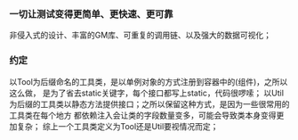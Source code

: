 ### 一切让测试变得更简单、更快速、更可靠

非侵入式的设计、丰富的GM库、可重复的调用链、以及强大的数据可视化；

### 约定

以Tool为后缀命名的工具类，是以单例对象的方式注册到容器中的(组件)，之所以这么做，
是为了省去static关键字，每个接口都写上static，代码很啰嗦；
以Util为后缀的工具类以静态方法提供接口；之所以保留这种方式，是因为一些很常用的工具类在每个地方
都依赖注入会让类的字段数量变多，可能会导致类本身变得更加复杂；
综上一个工具类定义为Tool还是Util要视情况而定；